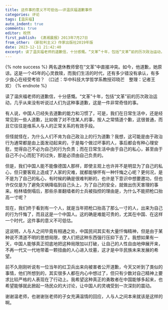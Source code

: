 ```yaml
---
title: 这件事的意义不可低估——评温庆福道歉事件
categories: 评论
tags: [温庆福]
auto_indent: true
comments: true
editor: 皎然
first_publish: 《潇湘晨报》2013年7月27日
from_other: 《新批判主义》作家出版社2019年版
date: 2023-12-11 21:42:40
excerpt: 读了温庆福老师的道歉信，十分感慨。“文革”十年，包括“文革”前的历次政治运动，几乎从来没有听说过人们为这种事道歉，这是一件非常奇怪的事。
---
```

{% note success %}
两名退休教师曾在“文革”中直接冲突。如今，他道歉，她原谅。这是一个45年的心灵救赎，而我们生活的时代，还有多少错没有承认，有多少良心在经受考验？
（口述：华中科技大学哲学系教授邓晓芒　整理：记者王欢）
{% endnote %}

读了温庆福老师的道歉信，十分感慨。“文革”十年，包括“文革”前的历次政治运动，几乎从来没有听说过人们为这种事道歉，这是一件非常奇怪的事。

有人说，中国人已经失去道歉的能力和习惯了，可是，我们在日常生活中，还是经常见到一些人道歉，比如做了对不住某人的事，按人之常情道个歉，这很普通，而且它往往是维系人与人的正常关系的有效手段。

但怪就怪在，为什么人们不肯为自己政治上的行为道歉？我想，这可能是由于政治行为通常都是由上面发动起来的，于是每个做过坏事的人，事后都会有种心理安慰，觉得自己不必为自己的行为负责；而在日常生活中由于自己的私心，甚至由于自己不小心而犯下的过失，那是必须由自己负责的。

但是，我们中国人能不能像德国人那样，即使主观上也许并不是明显为了自己的私心，但只要客观上造成了人家的灾难，就都能够怀有一种忏悔之心呢？更何况，是不是为了自己的私心，有时候的确是很难判断的，也许是下意识中想要邀功，但也许仅仅是为了避免灾祸降临到自己头上，为了自己的安全，就做出伤天害理的事来。柏林墙倒塌后，那些杀害翻墙者的士兵被指控的理由是，为什么不能把枪口抬高一寸呢？

现在，我们终于看到有一个人，就是当年把枪口抬高了那么一寸的人，出来为自己的行为忏悔了，而且这是一个中国人。这的确是难能可贵的，尤其在中国、在这样一个时代，这件事的意义不可低估。

这说明，人与人之间毕竟有相通之处，中国民间其实有大量忏悔精神，但是由于某种说不清道不明的思想局限，使人们把这种东西强行压抑下去了。我想如果有一天，中国人能够真正彻底地把这种局限加以打破，让自己的人性自由地伸展开来，不再一代又一代地带着一颗扭曲的人心进入坟墓，这才是中华民族未来发展的希望。

前不久刚刚听说有一位当年的红卫兵出来向被害者公开道歉，今天又听到了类似的事情，他们所想到的，其实很多人都在内心中想过了，但只有少数对自己精神上要求比较严格的人表现在了行动上。我希望这种真正的勇敢者在中国能够多起来，也希望能够就此掀起一场民众的大讨论，让中国人的灵魂受到一次深刻的震动。

谢谢温老师，也谢谢张老师的子女充满温情的回应，人与人之间本来就该是这样的啊。
